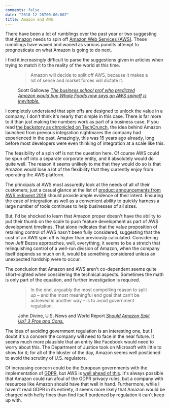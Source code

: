 ```yaml
---
comments: false
date: "2018-12-28T00:00:00Z"
title: Amazon and AWS
---
```


There have been a lot of rumblings over the past year or two suggesting that [Amazon][2] needs to spin off [Amazon Web Services (AWS)][1].  These rumblings have
waxed and waned as various pundits attempt to prognosticate on what Amazon is going to do next.

I find it increasingly difficult to parse the suggestions given in articles when trying to match it to the reality of the world at this time.

<figure class='quote'>
  <blockquote>
    <p>Amazon will decide to split off AWS, because it makes a lot of sense and market forces will dictate it.</p>
  </blockquote>
  <figcaption class='quote-source'>
    <span class='quote-author'>Scott Galloway</span>
    <cite class='quote-title'><a href='https://www.businessinsider.com/scott-galloway-amazon-will-spin-off-amazon-web-services-ignition-2018-12'>The business school prof who predicted Amazon would buy Whole Foods now says an AWS spinoff is inevitable.</a></cite>
  </figcaption>
</figure>

I completely understand that spin offs are designed to unlock the value in a company, I don't think it's nearly that simple in this case.  There is far more to it than just making the numbers work as part of a business case.  If you read [the backstory as chronicled on TechCrunch][2], the idea behind Amazon launched from previous integration nightmares
the company had experienced in the past.  Amazingly, this was 15 years ago already, long before most developers were even thinking of integration at a scale like this.

The feasibility of a spin off is not the question here.  Of course AWS could be spun off into a separate corporate entity, and it absolutely would do quite well.  The 
reason it seems unlikely to me that they would do so is that Amazon would lose a lot of the flexibility that they currently enjoy from operating the AWS platform.

The principals at AWS most assuredly look at the needs of all of their customers; just a casual glance at the list of [product announcements from AWS re:Invent 2018][3]
should provide ample evidence of their intent.  Ensuring the ease of integration as well as a convenient ability to quickly harness a large number of tools continues to
help businesses of all sizes.

But, I'd be shocked to learn that Amazon proper doesn't have the ability to put their thumb on the scale to push feature development as part of AWS development
timelines.  That alone indicates that the value proposition of retaining control of AWS hasn't been fully considered, suggesting that the cost of an AWS spin off is higher
than previously calculated.  Considering how Jeff Bezos approaches, well, everything, it seems to be a stretch that relinquishing control of a well-run division of Amazon,
when the company itself depends so much on it, would be something considered unless an unexpected hardship were to occur.

The conclusion that Amazon and AWS aren't co-dependent seems quite short-sighted when considering the technical aspects.  Sometimes the math is only part of the equation, and further investigation is required.

<figure class='quote'>
  <blockquote>
    <p>In the end, arguably the most compelling reason to split up – and the most meaningful end goal that can’t be achieved in another way – is to avoid government regulation.</p>
  </blockquote>
  <figcaption class='quote-source'>
    <span class='quote-author'>John Divine, U.S. News and World Report</span>
    <cite class='quote-title'><a href='https://money.usnews.com/investing/stock-market-news/articles/2018-09-21/should-amazoncom-inc-amzn-stock-spin-off-aws'>Should Amazon Split Up? 3 Pros and Cons.</a></cite>
  </figcaption>
</figure>

The idea of avoiding government regulation is an interesting one, but I doubt it's a concern the company will need to face in the near future.  It seems much more plausible
that an entity like Facebook would need to worry about this.  The Department of Justice took on Microsoft with little to show for it; for all of the bluster of the day, Amazon 
seems well positioned to avoid the scrutiny of U.S. regulators.

Of increasing concern could be the European governments with the implementation of [GDPR][4], but AWS is [well ahead of this][5].  It's always possible that Amazon could run
afoul of the GDPR privacy rules, but a company with resources like Amazon should have that well in hand.  Furthermore, while I haven't read GDPR in its entirety, it seems
more likely that Amazon would be charged with hefty fines than find itself burdened by regulation it can't keep up with.

[1]: https://aws.amazon.com/
[2]: https://techcrunch.com/2016/07/02/andy-jassys-brief-history-of-the-genesis-of-aws/
[3]: https://aws.amazon.com/new/reinvent/
[4]: https://eugdpr.org/
[5]: https://aws.amazon.com/compliance/gdpr-center/